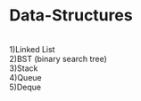 # Data-Structures
<br>1)Linked List
<br>2)BST (binary search tree)
<br>3)Stack
<br>4)Queue
<br>5)Deque

